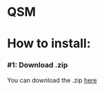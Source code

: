 # QSM

<h1>How to install:</h1>
<h3>#1: Download .zip</h3>
<p>You can download the .zip <a href="https://github.com/fuvkingxase/QSM/releases/latest/download/QSM.zip">here</a></p>
